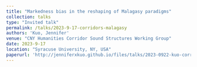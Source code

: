 ```yaml
---
title: "Markedness bias in the reshaping of Malagasy paradigms"
collection: talks
type: "Invited talk"
permalink: /talks/2023-9-17-corridors-malagasy
authors: 'Kuo, Jennifer'
venue: "CNY Humanities Corridor Sound Structures Working Group"
date: 2023-9-17
location: "Syracuse University, NY, USA"
paperurl: 'http://jenniferxkuo.github.io/files/talks/2023-0922-kuo-corridors.pdf'
---
```

